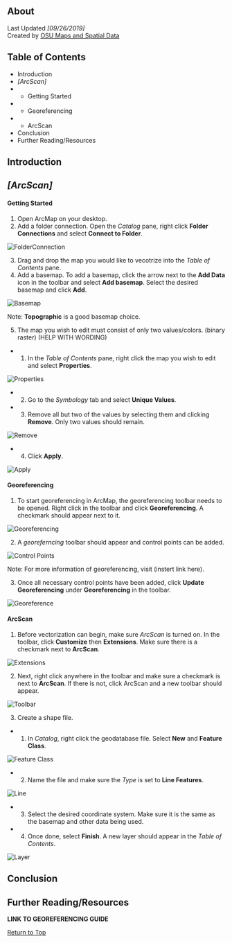 ## About
Last Updated *[09/26/2019]*   
Created by [OSU Maps and Spatial Data](https://info.library.okstate.edu/map-room)


## Table of Contents
- Introduction 
- *[ArcScan]*
- - Getting Started
- - Georeferencing 
- - ArcScan
- Conclusion
- Further Reading/Resources

## Introduction

## *[ArcScan]*

#### Getting Started
1. Open ArcMap on your desktop.
2. Add a folder connection. Open the *Catalog* pane, right click **Folder Connections** and select **Connect to Folder**.

![FolderConnection](images/FolderConnection.PNG)

3. Drag and drop the map you would like to vecotrize into the *Table of Contents* pane. 
4. Add a basemap. To add a basemap, click the arrow next to the **Add Data** icon in the toolbar and select **Add basemap**. Select the desired basemap and click **Add**.

![Basemap](images/Basemap.PNG)

Note: **Topographic** is a good basemap choice.

5. The map you wish to edit must consist of only two values/colors. (binary raster) (HELP WITH WORDING)
- 1. In the *Table of Contents* pane, right click the map you wish to edit and select **Properties**.

![Properties](images/Properties.PNG)

- 2. Go to the *Symbology* tab and select **Unique Values**. 

- 3. Remove all but two of the values by selecting them and clicking **Remove**. Only two values should remain. 

![Remove](images/Remove.PNG)

- 4. Click **Apply**.

![Apply](images/Apply.PNG)

#### Georeferencing
1. To start georeferencing in ArcMap, the georeferencing toolbar needs to be opened. Right click in the toolbar and click **Georeferencing**. A checkmark should appear next to it. 

![Georeferencing](images/Georeferencing.PNG)

2. A *georeferncing* toolbar should appear and control points can be added. 

![Control Points](images/ControlPoints.PNG)

Note: For more information of georeferencing, visit (instert link here).

3. Once all necessary control points have been added, click **Update Georeferencing** under **Georeferencing** in the toolbar. 

![Georeference](images/Georeference.PNG)

#### ArcScan
1. Before vectorization can begin, make sure *ArcScan* is turned on. In the toolbar, click **Customize** then **Extensions**. Make sure there is a checkmark next to **ArcScan**.

![Extensions](images/Extensions.PNG)

2. Next, right click anywhere in the toolbar and make sure a checkmark is next to **ArcScan**. If there is not, click ArcScan and a new toolbar should appear. 

![Toolbar](images/Toolbar.PNG)

3. Create a shape file. 

- 1. In *Catalog*, right click the geodatabase file. Select **New** and **Feature Class**.

![Feature Class](images/FeatureClass.PNG)

- 2. Name the file and make sure the *Type* is set to **Line Features**.

![Line](images/Line.PNG)

- 3. Select the desired coordinate system. Make sure it is the same as the basemap and other data being used. 
- 4. Once done, select **Finish**. A new layer should appear in the *Table of Contents*. 

![Layer](images/Layer.PNG)


## Conclusion

## Further Reading/Resources
 **LINK TO GEOREFERENCING GUIDE**

[Return to Top](#about)
